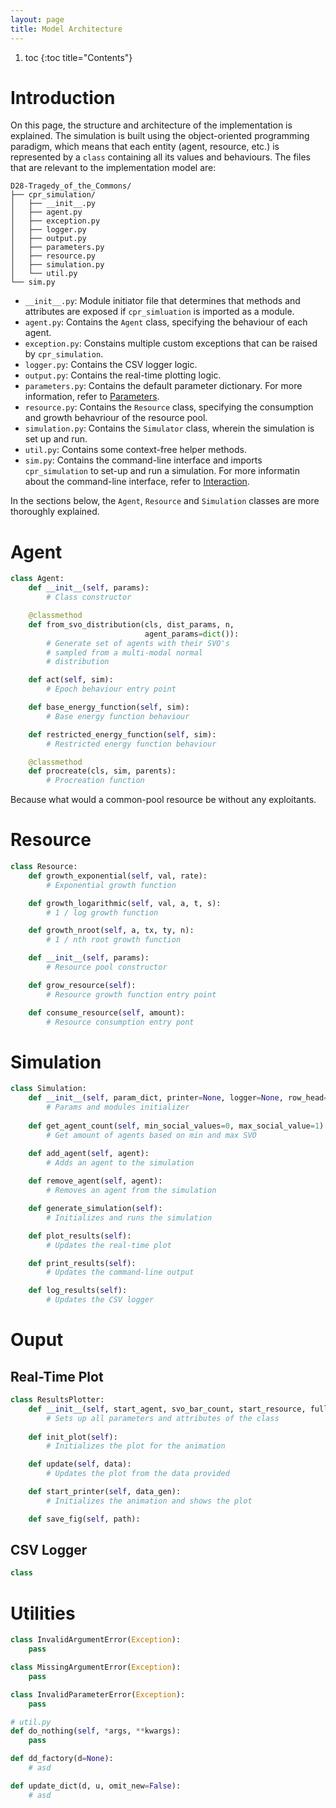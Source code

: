 ```yaml
---
layout: page
title: Model Architecture
---
```


1. toc
{:toc title="Contents"}

# Introduction

On this page, the structure and architecture of the implementation is explained. The simulation is built using the object-oriented programming paradigm, which means that each entity (agent, resource, etc.) is represented by a `class` containing all its values and behaviours. The files that are relevant to the implementation model are:

```
D28-Tragedy_of_the_Commons/
├── cpr_simulation/
│   ├── __init__.py
│   ├── agent.py
│   ├── exception.py
│   ├── logger.py
│   ├── output.py
│   ├── parameters.py
│   ├── resource.py
│   ├── simulation.py
│   └── util.py
└── sim.py
```
* `__init__.py`: Module initiator file that determines that methods and attributes are exposed if `cpr_simluation` is imported as a module.
* `agent.py`: Contains the `Agent` class, specifying the behaviour of each agent.
* `exception.py`: Constains multiple custom exceptions that can be raised by `cpr_simulation`.
* `logger.py`: Contains the CSV logger logic.
* `output.py`: Contains the real-time plotting logic. 
* `parameters.py`: Contains the default parameter dictionary. For more information, refer to [Parameters](/D28-Tragedy_of_the_Commons/pages/parameters/).
* `resource.py`: Contains the `Resource` class, specifying the consumption and growth behavriour of the resource pool.
* `simulation.py`: Contains the `Simulator` class, wherein the simulation is set up and run. 
* `util.py`: Contains some context-free helper methods.
* `sim.py`: Contains the command-line interface and imports `cpr_simulation` to set-up and run a simulation. For more informatin about the command-line interface, refer to [Interaction](/D28-Tragedy_of_the_Commons/pages/interaction/).

In the sections below, the `Agent`, `Resource` and `Simulation` classes are more thoroughly explained. 

# Agent 

```python
class Agent:
    def __init__(self, params):
        # Class constructor

    @classmethod
    def from_svo_distribution(cls, dist_params, n, 
                              agent_params=dict()):
        # Generate set of agents with their SVO's 
        # sampled from a multi-modal normal 
        # distribution 

    def act(self, sim):
        # Epoch behaviour entry point

    def base_energy_function(self, sim):
        # Base energy function behaviour

    def restricted_energy_function(self, sim):
        # Restricted energy function behaviour

    @classmethod
    def procreate(cls, sim, parents):
        # Procreation function
```
Because what would a common-pool resource be without any exploitants. 

# Resource
```python
class Resource:
    def growth_exponential(self, val, rate):
        # Exponential growth function

    def growth_logarithmic(self, val, a, t, s):
        # 1 / log growth function

    def growth_nroot(self, a, tx, ty, n):
        # 1 / nth root growth function

    def __init__(self, params):
        # Resource pool constructor

    def grow_resource(self):
        # Resource growth function entry point

    def consume_resource(self, amount):
        # Resource consumption entry pont
```

# Simulation
```python
class Simulation:
    def __init__(self, param_dict, printer=None, logger=None, row_head=[], verbose=True):
        # Params and modules initializer
    
    def get_agent_count(self, min_social_values=0, max_social_value=1):
        # Get amount of agents based on min and max SVO

    def add_agent(self, agent):
        # Adds an agent to the simulation
    
    def remove_agent(self, agent):
        # Removes an agent from the simulation

    def generate_simulation(self):
        # Initializes and runs the simulation

    def plot_results(self):
        # Updates the real-time plot

    def print_results(self):
        # Updates the command-line output

    def log_results(self):
        # Updates the CSV logger
```

# Ouput

## Real-Time Plot
```python
class ResultsPlotter:
    def __init__(self, start_agent, svo_bar_count, start_resource, fullscreen):
        # Sets up all parameters and attributes of the class
    
    def init_plot(self):
        # Initializes the plot for the animation

    def update(self, data):
        # Updates the plot from the data provided

    def start_printer(self, data_gen):
        # Initializes the animation and shows the plot

    def save_fig(self, path):

```

## CSV Logger
```python
class 
```

# Utilities
```python
class InvalidArgumentError(Exception):
    pass

class MissingArgumentError(Exception):
    pass

class InvalidParameterError(Exception):
    pass

# util.py
def do_nothing(self, *args, **kwargs):
    pass

def dd_factory(d=None):
    # asd

def update_dict(d, u, omit_new=False):
    # asd
```

